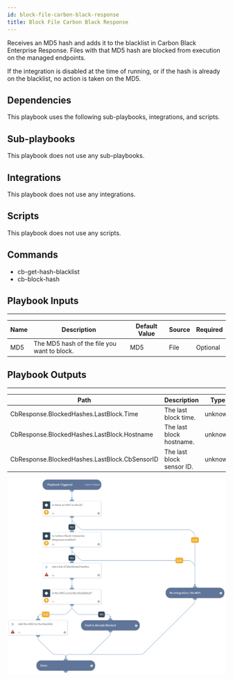 ```yaml
---
id: block-file-carbon-black-response
title: Block File Carbon Black Response
---
```


Receives an MD5 hash and adds it to the blacklist in Carbon Black Enterprise Response. Files with that MD5 hash are blocked from execution on the managed endpoints.

If the integration is disabled at the time of running, or if the hash is already on the blacklist, no action is taken on the MD5.

## Dependencies
This playbook uses the following sub-playbooks, integrations, and scripts.

## Sub-playbooks
This playbook does not use any sub-playbooks.

## Integrations
This playbook does not use any integrations.

## Scripts
This playbook does not use any scripts.

## Commands
* cb-get-hash-blacklist
* cb-block-hash

## Playbook Inputs
---

| **Name** | **Description** | **Default Value** | **Source** | **Required** |
| --- | --- | --- | --- | --- |
| MD5 | The MD5 hash of the file you want to block. | MD5 | File | Optional |

## Playbook Outputs
---

| **Path** | **Description** | **Type** |
| --- | --- | --- |
| CbResponse.BlockedHashes.LastBlock.Time | The last block time. | unknown |
| CbResponse.BlockedHashes.LastBlock.Hostname | The last block hostname. | unknown |
| CbResponse.BlockedHashes.LastBlock.CbSensorID | The last block sensor ID. | unknown |

![Block_File_Carbon_Black_Response](https://github.com/ElazarK/content-docs/blob/master/images/playbooks/Block_File_Carbon_Black_Response.png)
